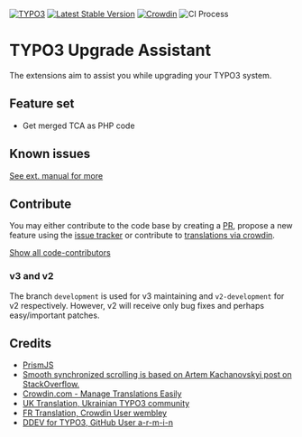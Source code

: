 [![TYPO3](https://img.shields.io/badge/TYPO3-Extension-orange?logo=TYPO3)](https://extensions.typo3.org/extension/ama_t3_upgrade_assistant)
[![Latest Stable Version](https://poser.pugx.org/amartinno1/ama-t3-upgrade-assistant/v/stable)](https://packagist.org/packages/amartinno1/ama-t3-upgrade-assistant)
[![Crowdin](https://badges.crowdin.net/typo3-extension-amat3upgradeas/localized.svg)](https://crowdin.com/project/typo3-extension-amat3upgradeas)
![CI Process](https://github.com/AMartinNo1/ama_t3_upgrade_assistant/workflows/CI%20Process/badge.svg?branch=development)

# TYPO3 Upgrade Assistant

The extensions aim to assist you while upgrading your TYPO3 system.

## Feature set
* Get merged TCA as PHP code

## Known issues

[See ext. manual for more](https://docs.typo3.org/p/amartinno1/ama-t3-upgrade-assistant/master/en-us/)

## Contribute
You may either contribute to the code base by creating a [PR](https://github.com/AMartinNo1/ama_t3_upgrade_assistant/pulls),
propose a new feature using the [issue tracker](https://github.com/AMartinNo1/ama_t3_upgrade_assistant/issues)
or contribute to [translations via crowdin](https://crowdin.com/project/typo3-extension-amat3upgradeas).

[Show all code-contributors](https://github.com/AMartinNo1/ama_t3_upgrade_assistant/graphs/contributors)

### v3 and v2

The branch `development` is used for v3 maintaining and `v2-development` for v2 respectively. However, v2 will receive
only bug fixes and perhaps easy/important patches.

## Credits

* [PrismJS](https://prismjs.com)
* [Smooth synchronized scrolling is based on Artem Kachanovskyi post on StackOverflow.](https://stackoverflow.com/a/41998497)
* [Crowdin.com - Manage Translations Easily](https://crowdin.com)
* [UK Translation, Ukrainian TYPO3 community](https://www.typo3.org.ua/)
* [FR Translation, Crowdin User wembley](https://crowdin.com/profile/wembley)
* [DDEV for TYPO3, GitHub User a-r-m-i-n](https://github.com/a-r-m-i-n/ddev-for-typo3-extensions)
